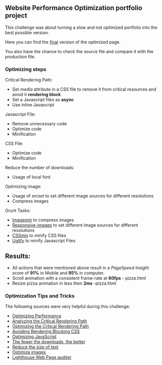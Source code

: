 ## Website Performance Optimization portfolio project
This challenge was about turning a slow and not optimized portfolio into the best possible version. 

Here you can find the [final](https://cdn.rawgit.com/FDMOliveira/Front-end-nanodegree-exercises/9b7aff5/Pizzeria/index.html) version of the optimized page. 

You also have the chance to check the source file and compare it with the production file.

### Optimizing steps
Critical Rendering Path:
* Set *media* attribute in a CSS file to remove it from critical resources and avoid it **rendering block**
* Set a Javascript files as **async**
* Use inline Javascript

Javascript File:
* Remove unnecessary code
* Optimize code
* Minification

CSS File:
* Optimize code
* Minification

Reduce the number of downloads:
* Usage of local font

Optimizing image:
* Usage of *srcset* to set different image sources for different resolutions
* Compress images

Grunt Tasks:
* [Imagemin](https://github.com/gruntjs/grunt-contrib-imagemin) to compress images
* [Responsive-images](https://github.com/andismith/grunt-responsive-images) to set different image sources for different resolutions
* [CSSmin](https://github.com/gruntjs/grunt-contrib-cssmin) to minify CSS files
* [Uglify](https://github.com/gruntjs/grunt-contrib-uglify) to minify Javascript Files


## Results:
* All actions that were mentioned above result in a *PageSpeed Insight* score of **91%** in Mobile and **95%** in computer.
* Scroll animation with a consistent frame-rate at **60fps** - pizza.html
* Resize pizza animation in less then **2ms** -pizza.html

### Optimization Tips and Tricks
The following sources were very helpful during this challenge: 
* [Optimizing Performance](https://developers.google.com/web/fundamentals/performance/ "web performance")
* [Analyzing the Critical Rendering Path](https://developers.google.com/web/fundamentals/performance/critical-rendering-path/analyzing-crp.html "analyzing crp")
* [Optimizing the Critical Rendering Path](https://developers.google.com/web/fundamentals/performance/critical-rendering-path/optimizing-critical-rendering-path.html "optimize the crp!")
* [Avoiding Rendering Blocking CSS](https://developers.google.com/web/fundamentals/performance/critical-rendering-path/render-blocking-css.html "render blocking css")
* [Optimizing JavaScript](https://developers.google.com/web/fundamentals/performance/critical-rendering-path/adding-interactivity-with-javascript.html "javascript")
* <a href="https://developers.google.com/web/fundamentals/performance/optimizing-content-efficiency/eliminate-downloads.html">The fewer the downloads, the better</a>
* <a href="https://developers.google.com/web/fundamentals/performance/optimizing-content-efficiency/optimize-encoding-and-transfer.html">Reduce the size of text</a>
* <a href="https://developers.google.com/web/fundamentals/performance/optimizing-content-efficiency/image-optimization.html">Optimize images</a>
* <a href="https://developers.google.com/web/tools/lighthouse/"> Lighthouse Web Page auditer
</a>
